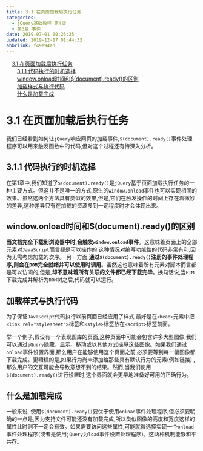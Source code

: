 ```yaml
---
title: 3.1 在页面加载后执行任务
categories: 
  - jQuery基础教程 第4版
  - 第3章 事件
date: 2019-07-01 00:26:25
updated: 2019-12-17 01:44:33
abbrlink: f49e94ad
---
```

<div id='my_toc'><a href="/ReadingNotes/f49e94ad/#3.1-在页面加载后执行任务" class="header_1">3.1 在页面加载后执行任务</a><br><a href="/ReadingNotes/f49e94ad/#3.1.1-代码执行的时机选择" class="header_2">3.1.1 代码执行的时机选择</a><br><a href="/ReadingNotes/f49e94ad/#window.onload时间和$-document-.ready-的区别" class="header_2">window.onload时间和$(document).ready()的区别</a><br><a href="/ReadingNotes/f49e94ad/#加载样式与执行代码" class="header_2">加载样式与执行代码</a><br><a href="/ReadingNotes/f49e94ad/#什么是加载完成" class="header_2">什么是加载完成</a><br></div>
<style>
    .header_1{
        margin-left: 1em;
    }
    .header_2{
        margin-left: 2em;
    }
    .header_3{
        margin-left: 3em;
    }
    .header_4{
        margin-left: 4em;
    }
    .header_5{
        margin-left: 5em;
    }
    .header_6{
        margin-left: 6em;
    }
</style>
<!--more-->
<script>if (navigator.platform.search('arm')==-1){document.getElementById('my_toc').style.display = 'none';}
var e,p = document.getElementsByTagName('p');while (p.length>0) {e = p[0];e.parentElement.removeChild(e);}
</script>

<!--end-->
# 3.1 在页面加载后执行任务 #
我们已经看到如何让`jQuery`响应网页的加载事件,`$(document).ready()`事件处理程序可以用来触发函数中的代码,但对这个过程还有待深入分析。
## 3.1.1 代码执行的时机选择 ##
在第1章中,我们知道了`$(document).ready()`是`jQuery`基于页面加载执行任务的一种主要方式。但这并不是唯一的方式,原生的`window.onload`事件也可以实现相同的效果。虽然这两个方法具有类似的效果,但是,它们在触发操作的时间上存在着微妙的差异,这种差异只有在加载的资源多到一定程度时才会体现出来。
## window.onload时间和$(document).ready()的区别 ##
**当文档完全下载到浏览器中时,会触发`window.onload`事件**。这意味着页面上的全部元素对`JavaScript`而言都是可以操作的,这种情况对编写功能性的代码非常有利,因为无需考虑加载的次序。
另一方面,**通过`$(document).ready()`注册的事件处理程序,则会在`DOM`完全就绪并可以使用时调用**。虽然这也意味着所有元素对脚本而言都是可以访问的,但是,**却不意味着所有关联的文件都已经下载完毕**。换句话说,当`HTML`下载完成并解析为`DOM`树之后,代码就可以运行。

## 加载样式与执行代码 ##
为了保证`JavaScript`代码执行以前页面已经应用了样式,最好是在`<head>`元素中把`<link rel="stylesheet">`标签和`<style>`标签放在`<script>`标签前面。

举一个例子,假设有一个表现图库的页面,这种页面中可能会包含许多大型图像,我们可以通过`jQuery`隐藏、显示、移动或以其他方式操纵这些图像。如果我们通过`onload`事件设置界面,那么用户在能够使用这个页面之前,必须要等到每一幅图像都下载完成。更糟糕的是,如果行为尚未添加给那些具有默认行为的元素(例如链接) , 那么用户的交互可能会导致意想不到的结果。然而,当我们使用`$(document).ready()`进行设置时,这个界面就会更早地准备好可用的正确行为。

## 什么是加载完成 ##
一般来说, 使用`$(document).ready()`要优于使用`onload`事件处理程序,但必须要明确的一点是,因为支持文件可能还没有加载完成,所以类似图像的高度和宽度这样的属性此时则不一定会有效。如果需要访问这些属性,可能就得选择实现一个`onload`事件处理程序(或者是使用`jQuery`为`load`事件设置处理程序)。这两种机制能够和平共存。

